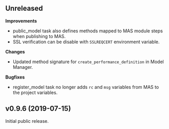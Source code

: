 
Unreleased
----------
**Improvements**
 - public_model task also defines methods mapped to MAS module steps when publishing to MAS.
 - SSL verification can be disable with `SSLREQCERT` environment variable.

**Changes**
 - Updated method signature for `create_performance_definition` in Model Manager.

**Bugfixes**
 - register_model task no longer adds `rc` and `msg` variables from MAS to the project variables.

v0.9.6 (2019-07-15)
-------------------
Initial public release.